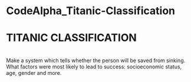 # CodeAlpha_Titanic-Classification

# TITANIC CLASSIFICATION 
<br/>
Make a system which tells whether the person will be saved from sinking. What factors were most likely to lead to success: socioeconomic status, age, gender and more.

